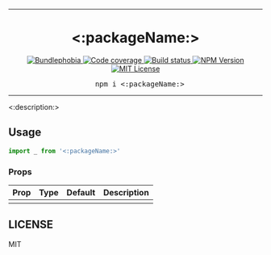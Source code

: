 <hr>
<div align="center">
  <h1 align="center">
    <:packageName:>
  </h1>
</div>

<p align="center">
  <a href="https://bundlephobia.com/result?p=<:packageName:>">
    <img alt="Bundlephobia" src="https://img.shields.io/bundlephobia/minzip/<:packageName:>?style=for-the-badge&labelColor=24292e">
  </a>
  <a aria-label="Code coverage report" href="https://codecov.io/gh/<:repo:>">
    <img alt="Code coverage" src="https://img.shields.io/codecov/c/gh/<:repo:>?style=for-the-badge&labelColor=24292e">
  </a>
  <a aria-label="Build status" href="https://travis-ci.org/<:repo:>">
    <img alt="Build status" src="https://img.shields.io/travis/<:repo:>?style=for-the-badge&labelColor=24292e">
  </a>
  <a aria-label="NPM version" href="https://www.npmjs.com/package/<:packageName:>">
    <img alt="NPM Version" src="https://img.shields.io/npm/v/<:packageName:>?style=for-the-badge&labelColor=24292e">
  </a>
  <a aria-label="License" href="https://jaredlunde.mit-license.org/">
    <img alt="MIT License" src="https://img.shields.io/npm/l/<:packageName:>?style=for-the-badge&labelColor=24292e">
  </a>
</p>

<pre align="center">
  npm i <:packageName:>
</pre>
<hr>

<:description:>

## Usage

```jsx harmony
import _ from '<:packageName:>'
```

### Props

| Prop | Type | Default | Description |
| ---- | ---- | ------- | ----------- |
|      |      |         |             |

## LICENSE

MIT
